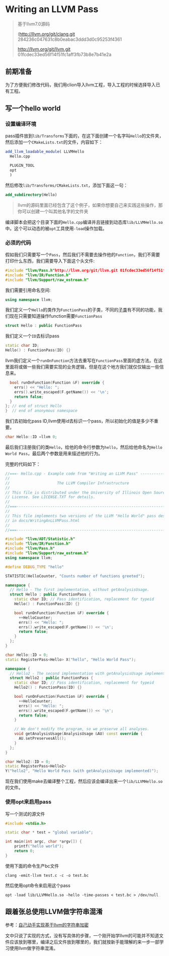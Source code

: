 # Writing an LLVM Pass

> 基于llvm7.0源码
>
>  (http://llvm.org/git/clang.git 284236c047631c8b0eabac3ddd3d0c95253f4361  
>
> http://llvm.org/git/llvm.git 01fcdec33ed56f14f51fc1aff3fb73b8e7b41e2a

## 前期准备

为了方便我们修改代码，我们用clion导入llvm工程，导入工程的时候选择导入已有工程。

## 写一个hello world

### 设置编译环境

pass插件放到`lib/Transforms`下面的，在这下面创建一个名字叫`Hello`的文件夹，然后添加一个`CMakeLists.txt`的文件，内容如下：

```cmake
add_llvm_loadable_module( LLVMHello
  Hello.cpp

  PLUGIN_TOOL
  opt
  )
```

然后修改`lib/Transforms/CMakeLists.txt`，添加下面这一句：

```cmake
add_subdirectory(Hello)
```

> llvm的源码里面已经包含了这个例子，如果你想要自己来实践这些操作，那你可以创建一个叫其他名字的文件夹

编译脚本会把这个目录下面的`Hello.cpp`编译并且链接到动态库`lib/LLVMHello.so`中。这个可以动态的被`opt`工具使用`-load`操作加载。

### 必须的代码

假如我们只需要写一个`Pass`，然后我们不需要去操作他的`Function`，我们不需要打印什么东西，我们需要导入下面这个头文件:

```c++
#include "llvm/Pass.h"http://llvm.org/git/llvm.git 01fcdec33ed56f14f51fc1aff3fb73b8e7b41e2a
#include "llvm/IR/Function.h"
#include "llvm/Support/raw_ostream.h"
```

我们需要引用命名空间:

```c++
using namespace llvm;
```

我们定义一个`Hello`的类作为`FunctionPass`的子类，不同的[子类](http://llvm.org/docs/WritingAnLLVMPass.html#writing-an-llvm-pass-pass-classes)有不同的功能，我们现在只需要知道操作function需要`FunctionPass`

```c++
struct Hello : public FunctionPass 
```

我们定义一个`ID`去标识pass

```c++
static char ID;
Hello() : FunctionPass(ID) {}
```

llvm我们定义一个`runOnFunction`方法去重写在`FunctionPass`里面的虚方法。在这里面将或做一些我们需要实现的业务逻辑，但是在这个地方我们就仅仅输出一些信息来。

```c++
  bool runOnFunction(Function &F) override {
    errs() << "Hello: ";
    errs().write_escaped(F.getName()) << '\n';
    return false;
  }
}; // end of struct Hello
}  // end of anonymous namespace
```

我们去初始化pass ID,llvm使用id去标识一个pass，所以初始化的值是多少不重要。

```c++
char Hello::ID =llvm 0;
```

最后我们注册我们的类`Hello`，给他的命令行参数为`hello`，然后给他命名为`Hello World Pass`，最后两个参数是用来描述他的行为。

完整的代码如下：

```c++
//===- Hello.cpp - Example code from "Writing an LLVM Pass" ---------------===//
//
//                     The LLVM Compiler Infrastructure
//
// This file is distributed under the University of Illinois Open Source
// License. See LICENSE.TXT for details.
//
//===----------------------------------------------------------------------===//
//
// This file implements two versions of the LLVM "Hello World" pass described
// in docs/WritingAnLLVMPass.html
//
//===----------------------------------------------------------------------===//

#include "llvm/ADT/Statistic.h"
#include "llvm/IR/Function.h"
#include "llvm/Pass.h"
#include "llvm/Support/raw_ostream.h"
using namespace llvm;

#define DEBUG_TYPE "hello"

STATISTIC(HelloCounter, "Counts number of functions greeted");

namespace {
  // Hello - The first implementation, without getAnalysisUsage.
  struct Hello : public FunctionPass {
    static char ID; // Pass identification, replacement for typeid
    Hello() : FunctionPass(ID) {}

    bool runOnFunction(Function &F) override {
      ++HelloCounter;
      errs() << "Hello: ";
      errs().write_escaped(F.getName()) << '\n';
      return false;
    }
  };
}

char Hello::ID = 0;
static RegisterPass<Hello> X("hello", "Hello World Pass");

namespace {
  // Hello2 - The second implementation with getAnalysisUsage implemented.
  struct Hello2 : public FunctionPass {
    static char ID; // Pass identification, replacement for typeid
    Hello2() : FunctionPass(ID) {}

    bool runOnFunction(Function &F) override {
      ++HelloCounter;
      errs() << "Hello: ";
      errs().write_escaped(F.getName()) << '\n';
      return false;
    }

    // We don't modify the program, so we preserve all analyses.
    void getAnalysisUsage(AnalysisUsage &AU) const override {
      AU.setPreservesAll();
    }
  };
}

char Hello2::ID = 0;
static RegisterPass<Hello2>
Y("hello2", "Hello World Pass (with getAnalysisUsage implemented)");

```

现在我们使用make去编译整个工程，然后应该会编译出来一个`lib/LLVMHello.so`的文件。

### 使用opt来启用pass

写一个测试的源文件

```c++
#include <stdio.h>

static char * test = "global variable";

int main(int argc, char *argv[]) {
	printf("hello world");
	return 0;
}
```

使用下面的命令生产bc文件

`clang -emit-llvm test.c -c -o test.bc`

然后使用opt命令来启用这个pass

`opt -load lib/LLVMHello.so -hello -time-passes < test.bc > /dev/null`

## 跟着张总使用LLVM做字符串混淆

参考：[自己动手实现基于llvm的字符串加密](http://iosre.com/t/llvm/10610)

文中只说了实现的方式，没有写具体的步骤，一个刚开始学llvm的可能并不知道文件应该放到哪里，编译之后文件放到哪里的，我们就按新手能理解的来一步一部学习使用llvm做字符串混淆。

